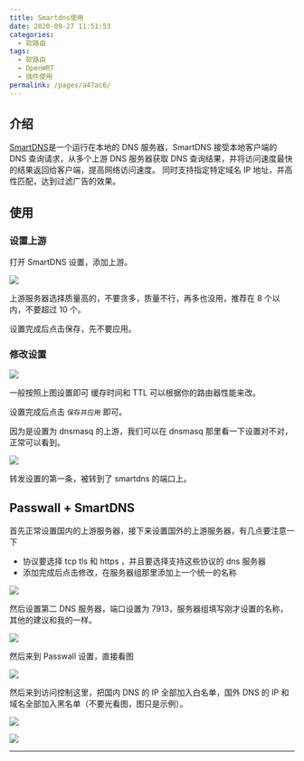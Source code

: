 ```yaml
---
title: Smartdns使用
date: 2020-09-27 11:51:53
categories:
  - 软路由
tags:
  - 软路由
  - OpenWRT
  - 插件使用
permalink: /pages/a47ac6/
---
```


## 介绍

[SmartDNS](https://pymumu.github.io/smartdns/)是一个运行在本地的 DNS 服务器，SmartDNS 接受本地客户端的 DNS 查询请求，从多个上游 DNS 服务器获取 DNS 查询结果，并将访问速度最快的结果返回给客户端，提高网络访问速度。 同时支持指定特定域名 IP 地址，并高性匹配，达到过滤广告的效果。

## 使用

### 设置上游

打开 SmartDNS 设置，添加上游。

![](https://file.sm9.top/item/5f702cc2160a154a67a1e0d2.png)

上游服务器选择质量高的，不要贪多，质量不行，再多也没用，推荐在 8 个以内，不要超过 10 个。

设置完成后点击保存，先不要应用。

### 修改设置

![](https://file.sm9.top/item/5f702cf2160a154a67a1eefd.png)

一般按照上图设置即可 缓存时间和 TTL 可以根据你的路由器性能来改。

设置完成后点击 `保存并应用` 即可。

因为是设置为 dnsmasq 的上游，我们可以在 dnsmasq 那里看一下设置对不对，正常可以看到。

![](https://file.sm9.top/item/5f702ddb160a154a67a221f7.png)

转发设置的第一条，被转到了 smartdns 的端口上。

## Passwall + SmartDNS

首先正常设置国内的上游服务器，接下来设置国外的上游服务器，有几点要注意一下

- 协议要选择 tcp tls 和 https ，并且要选择支持这些协议的 dns 服务器
- 添加完成后点击修改，在服务器组那里添加上一个统一的名称

![](https://file.sm9.top/item/5f702dfa160a154a67a228de.png)

然后设置第二 DNS 服务器，端口设置为 7913，服务器组填写刚才设置的名称，其他的建议和我的一样。

![](https://file.sm9.top/item/5f702e79160a154a67a2418f.png)

然后来到 Passwall 设置，直接看图

![](https://file.sm9.top/item/5f702ead160a154a67a24d12.png)

然后来到访问控制这里，把国内 DNS 的 IP 全部加入白名单，国外 DNS 的 IP 和域名全部加入黑名单（不要光看图，图只是示例）。

![](https://file.sm9.top/item/5f702ecd160a154a67a2531e.png)

![](https://file.sm9.top/item/5f702f31160a154a67a26add.png)

---
